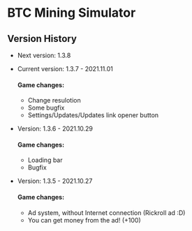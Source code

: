 # BTC Mining Simulator
## Version History
- Next version: 1.3.8

- Current version: 1.3.7 - 2021.11.01
  #### Game changes:
    - Change resulotion
    - Some bugfix
    - Settings/Updates/Updates link opener button

- Version: 1.3.6 - 2021.10.29
  #### Game changes:
    - Loading bar
    - Bugfix

- Version: 1.3.5 - 2021.10.27
  #### Game changes:
    - Ad system, without Internet connection (Rickroll ad :D)
    - You can get money from the ad! (+100)
